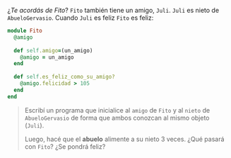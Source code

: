 ¿_Te acordás de Fito_? `Fito` también tiene un amigo, `Juli`. `Juli` es nieto de `AbueloGervasio`. Cuando `Juli` es feliz `Fito` es feliz: 

```ruby
module Fito
  @amigo
  
  def self.amigo=(un_amigo)
    @amigo = un_amigo
  end
  
  def self.es_feliz_como_su_amigo?
    @amigo.felicidad > 105
  end
end
```

> Escribí un programa que inicialice al `amigo` de `Fito` y al `nieto` de `AbueloGervasio` de forma que ambos conozcan al mismo objeto (`Juli`). 
> 
> Luego, hacé que el **abuelo** alimente a su nieto 3 veces. ¿Qué pasará con `Fito`? ¿Se pondrá feliz?